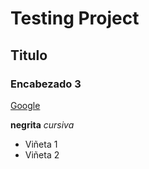 
# Testing Project

## Titulo 

### Encabezado 3

[Google]('https://google.com')

**negrita**
*cursiva*

-   Viñeta 1
-   Viñeta 2